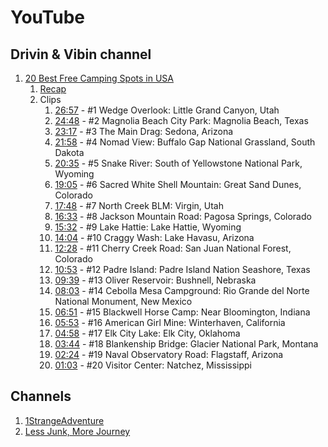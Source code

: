# YouTube

## Drivin & Vibin channel

1. [20 Best Free Camping Spots in USA](https://www.youtube.com/watch?v=joecuvHwf7Q)
    1. [Recap](https://drivinvibin.com/2019/07/15/free-camping/)
    1. Clips
        1. [26:57](https://youtu.be/joecuvHwf7Q?t=1617) - #1 Wedge Overlook: Little Grand Canyon, Utah
        1. [24:48](https://youtu.be/joecuvHwf7Q?t=1488) - #2 Magnolia Beach City Park: Magnolia Beach, Texas
        1. [23:17](https://youtu.be/joecuvHwf7Q?t=1397) - #3 The Main Drag: Sedona, Arizona
        1. [21:58](https://youtu.be/joecuvHwf7Q?t=1318) - #4 Nomad View: Buffalo Gap National Grassland, South Dakota
        1. [20:35](https://youtu.be/joecuvHwf7Q?t=1235) - #5 Snake River: South of Yellowstone National Park, Wyoming
        1. [19:05](https://youtu.be/joecuvHwf7Q?t=1145) - #6 Sacred White Shell Mountain: Great Sand Dunes, Colorado
        1. [17:48](https://youtu.be/joecuvHwf7Q?t=1068) - #7 North Creek BLM: Virgin, Utah
        1. [16:33](https://youtu.be/joecuvHwf7Q?t=993) -  #8 Jackson Mountain Road: Pagosa Springs, Colorado
        1. [15:32](https://youtu.be/joecuvHwf7Q?t=932) -  #9 Lake Hattie: Lake Hattie, Wyoming
        1. [14:04](https://youtu.be/joecuvHwf7Q?t=844) - #10 Craggy Wash: Lake Havasu, Arizona
        1. [12:28](https://youtu.be/joecuvHwf7Q?t=748) - #11 Cherry Creek Road: San Juan National Forest, Colorado
        1. [10:53](https://youtu.be/joecuvHwf7Q?t=653) - #12 Padre Island: Padre Island Nation Seashore, Texas
        1. [09:39](https://youtu.be/joecuvHwf7Q?t=579) - #13 Oliver Reservoir: Bushnell, Nebraska
        1. [08:03](https://youtu.be/joecuvHwf7Q?t=483) - #14 Cebolla Mesa Campground: Rio Grande del Norte National Monument, New Mexico
        1. [06:51](https://youtu.be/joecuvHwf7Q?t=411) - #15 Blackwell Horse Camp: Near Bloomington, Indiana
        1. [05:53](https://youtu.be/joecuvHwf7Q?t=353) - #16 American Girl Mine: Winterhaven, California
        1. [04:58](https://youtu.be/joecuvHwf7Q?t=298) - #17 Elk City Lake: Elk City, Oklahoma
        1. [03:44](https://youtu.be/joecuvHwf7Q?t=224) - #18 Blankenship Bridge: Glacier National Park, Montana
        1. [02:24](https://youtu.be/joecuvHwf7Q?t=144) - #19 Naval Observatory Road: Flagstaff, Arizona
        1. [01:03](https://youtu.be/joecuvHwf7Q?t=63)  - #20 Visitor Center: Natchez, Mississippi


## Channels

1. [1StrangeAdventure](https://www.youtube.com/channel/UCrqRwbBkAYO7Lh-EIdzJJ3A)
1. [Less Junk, More Journey](https://www.youtube.com/channel/UC2IENUorXc6kRtIiAGPRKZA)
